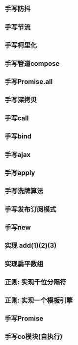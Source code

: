 ## 手写防抖

## 手写节流

## 手写柯里化

## 手写管道compose

## 手写Promise.all

## 手写深拷贝

## 手写call

## 手写bind

## 手写ajax

## 手写apply

## 手写洗牌算法

## 手写发布订阅模式

## 手写new

## 实现 add(1)(2)(3)

## 实现扁平数组

## 正则: 实现千位分隔符

## 正则: 实现一个模板引擎

## 手写Promise

## 手写co模块(自执行)
